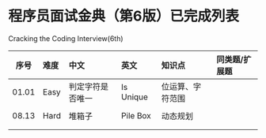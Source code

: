 ﻿# 程序员面试金典（第6版）已完成列表

Cracking the Coding Interview(6th)

|   序号  | 难度   | 中文       | 英文        | 知识点      | 同类题/扩展题 |
| :---: | :--- | :------- | :-------- | :------- | :------ |
| 01.01 | Easy | 判定字符是否唯一 | Is Unique | 位运算、字符范围 |         |
|       |      |          |           |          |         |
| 08.13 | Hard | 堆箱子      | Pile Box  | 动态规划     |         |
|       |      |          |           |          |         |
|       |      |          |           |          |         |